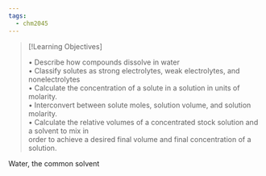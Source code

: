 ```yaml
---
tags:
  - chm2045
---
```


> [!Learning Objectives]
> 
> • Describe how compounds dissolve in water  
> • Classify solutes as strong electrolytes, weak electrolytes, and nonelectrolytes  
> • Calculate the concentration of a solute in a solution in units of molarity.  
> • Interconvert between solute moles, solution volume, and solution molarity.  
> • Calculate the relative volumes of a concentrated stock solution and a solvent to mix in  
> order to achieve a desired final volume and final concentration of a solution.
> 

Water, the common solvent